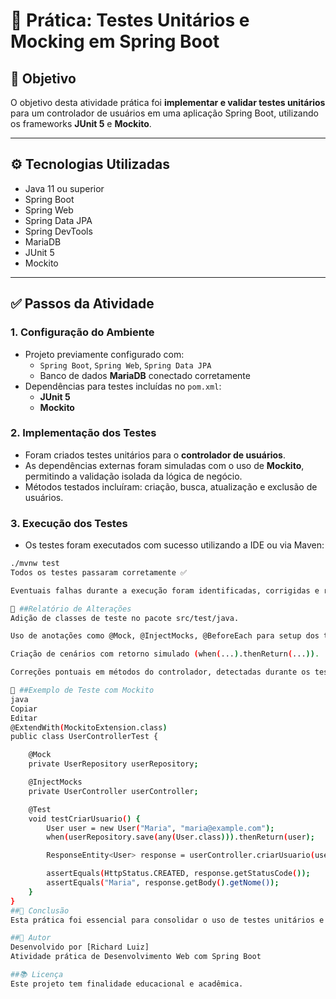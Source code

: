 # 🧪 Prática: Testes Unitários e Mocking em Spring Boot

## 🎯 Objetivo

O objetivo desta atividade prática foi **implementar e validar testes unitários** para um controlador de usuários em uma aplicação Spring Boot, utilizando os frameworks **JUnit 5** e **Mockito**.

---

## ⚙️ Tecnologias Utilizadas

- Java 11 ou superior  
- Spring Boot  
- Spring Web  
- Spring Data JPA  
- Spring DevTools  
- MariaDB  
- JUnit 5  
- Mockito  

---

## ✅ Passos da Atividade

### 1. Configuração do Ambiente

- Projeto previamente configurado com:
  - `Spring Boot`, `Spring Web`, `Spring Data JPA`
  - Banco de dados **MariaDB** conectado corretamente
- Dependências para testes incluídas no `pom.xml`:
  - **JUnit 5**
  - **Mockito**

### 2. Implementação dos Testes

- Foram criados testes unitários para o **controlador de usuários**.
- As dependências externas foram simuladas com o uso de **Mockito**, permitindo a validação isolada da lógica de negócio.
- Métodos testados incluíram: criação, busca, atualização e exclusão de usuários.

### 3. Execução dos Testes

- Os testes foram executados com sucesso utilizando a IDE ou via Maven:
  
```bash
./mvnw test
Todos os testes passaram corretamente ✅

Eventuais falhas durante a execução foram identificadas, corrigidas e revalidadas.

📝 ##Relatório de Alterações
Adição de classes de teste no pacote src/test/java.

Uso de anotações como @Mock, @InjectMocks, @BeforeEach para setup dos testes.

Criação de cenários com retorno simulado (when(...).thenReturn(...)).

Correções pontuais em métodos do controlador, detectadas durante os testes.

📌 ##Exemplo de Teste com Mockito
java
Copiar
Editar
@ExtendWith(MockitoExtension.class)
public class UserControllerTest {

    @Mock
    private UserRepository userRepository;

    @InjectMocks
    private UserController userController;

    @Test
    void testCriarUsuario() {
        User user = new User("Maria", "maria@example.com");
        when(userRepository.save(any(User.class))).thenReturn(user);

        ResponseEntity<User> response = userController.criarUsuario(user);

        assertEquals(HttpStatus.CREATED, response.getStatusCode());
        assertEquals("Maria", response.getBody().getNome());
    }
}
##📄 Conclusão
Esta prática foi essencial para consolidar o uso de testes unitários e mocking em aplicações Spring Boot, garantindo qualidade e confiabilidade no código. A abordagem testada permite fácil manutenção e evolução da aplicação ao longo do tempo.

##👤 Autor
Desenvolvido por [Richard Luiz]
Atividade prática de Desenvolvimento Web com Spring Boot

##📚 Licença
Este projeto tem finalidade educacional e acadêmica.
